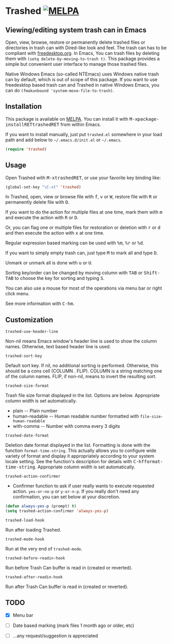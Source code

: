 # Trashed [![MELPA](https://melpa.org/packages/trashed-badge.svg)](https://melpa.org/#/trashed)

## Viewing/editing system trash can in Emacs

Open, view, browse, restore or permanently delete trashed files or directories in trash can with Dired-like look and feel.  The trash can has to be compliant with [freedesktop.org](https://freedesktop.org/wiki/Specifications/trash-spec/).  In Emacs, You can trash files by deleting them with `(setq delete-by-moving-to-trash t)`.  This package provides a simple but convenient user interface to manage those trashed files.

Native Windows Emacs (so-called NTEmacs) uses Windows native trash can by default, which is out of scope of this package.  If you want to use freedesktop based trash can and Trashed in native Windows Emacs, you can do `(fmakunbound 'system-move-file-to-trash)`.

## Installation

This package is available on [MELPA](http://melpa.org).  You can install it with <kbd>M-x</kbd><kbd>package-install</kbd><kbd>RET</kbd><kbd>trashed</kbd><kbd>RET</kbd> from within Emacs.

If you want to install manually, just put `trashed.el` somewhere in your load path and add below to `~/.emacs.d/init.el` or `~/.emacs`.

``` el
(require 'trashed)
```

## Usage

Open Trashed with <kbd>M-x</kbd><kbd>trashed</kbd><kbd>RET</kbd>, or use your favorite key binding like:

``` el
(global-set-key "\C-xt" 'trashed)
```

In Trashed, open, view or browse file with <kbd>f</kbd>, <kbd>v</kbd> or <kbd>W</kbd>, restore file with <kbd>R</kbd> or permanently delete file with <kbd>D</kbd>.

If you want to do the action for multiple files at one time, mark them with <kbd>m</kbd> and execute the action with <kbd>R</kbd> or <kbd>D</kbd>.

Or, you can flag one or multiple files for restoration or deletion with <kbd>r</kbd> or <kbd>d</kbd> and then execute the action with <kbd>x</kbd> at one time.

Regular expression based marking can be used with <kbd>%</kbd><kbd>m</kbd>, <kbd>%</kbd><kbd>r</kbd> or <kbd>%</kbd><kbd>d</kbd>.

If you want to simply empty trash can, just type <kbd>M</kbd> to mark all and type <kbd>D</kbd>.

Unmark or unmark all is done with <kbd>u</kbd> or <kbd>U</kbd>.

Sorting key/order can be changed by moving column with <kbd>TAB</kbd> or <kbd>Shift-TAB</kbd> to choose the key for sorting and typing <kbd>S</kbd>.

You can also use a mouse for most of the operations via menu bar or right click menu.

See more information with <kbd>C-h</kbd><kbd>m</kbd>.

## Customization

`trashed-use-header-line`

Non-nil means Emacs window's header line is used to show the column names.  Otherwise, text based header line is used.

`trashed-sort-key`

Default sort key.  If nil, no additional sorting is performed.  Otherwise, this should be a cons cell (COLUMN . FLIP).  COLUMN is a string matching one of the column names.  FLIP, if non-nil, means to invert the resulting sort.

`trashed-size-format`

Trash file size format displayed in the list.  Options are below.  Appropriate column width is set automatically.

  * plain -- Plain number
  * human-readable -- Human readable number formatted with `file-size-human-readable`
  * with-comma -- Number with comma every 3 digits
  
`trashed-date-format`

Deletion date format displayed in the list.  Formatting is done with the function `format-time-string`.  This actually allows you to configure wide variety of format and display it appropriately according to your system locale setting.  See the function's description for details with <kbd>C-h</kbd><kbd>f</kbd><kbd>format-time-string</kbd>.  Appropriate column width is set automatically.

`trashed-action-confirmer`

  * Confirmer function to ask if user really wants to execute requested action.
`yes-or-no-p` or `y-or-n-p`.  If you really don't need any confirmation, you can set below at your discretion.

``` el
(defun always-yes-p (prompt) t)
(setq trashed-action-confirmer 'always-yes-p)
```

`trashed-load-hook`

Run after loading Trashed.

`trashed-mode-hook`

Run at the very end of `trashed-mode`.

`trashed-before-readin-hook`

Run before Trash Can buffer is read in (created or reverted).

`trashed-after-readin-hook`

Run after Trash Can buffer is read in (created or reverted).

## TODO

  * [x] Menu bar
  * [ ] Date based marking (mark files 1 month ago or older, etc)
  * [ ] ...any request/suggestion is appreciated
  

